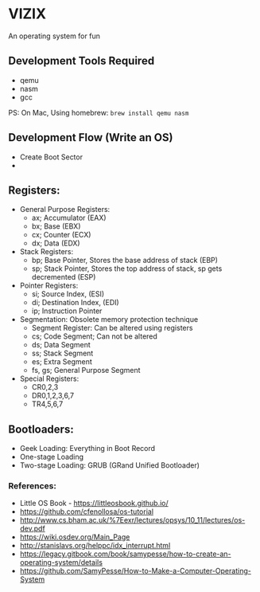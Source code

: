 # VIZIX
An operating system for fun

## Development Tools Required
- qemu
- nasm
- gcc 

PS: On Mac, Using homebrew: `brew install qemu nasm`

## Development Flow (Write an OS)
- Create Boot Sector
- 

## Registers:
- General Purpose Registers:
  - ax; Accumulator (EAX)
  - bx; Base (EBX)
  - cx; Counter (ECX)
  - dx; Data (EDX)
- Stack Registers:
  - bp; Base Pointer, Stores the base address of stack (EBP)
  - sp; Stack Pointer, Stores the top address of stack, sp gets decremented (ESP)
- Pointer Registers:
  - si; Source Index, (ESI)
  - di; Destination Index, (EDI)
  - ip; Instruction Pointer
- Segmentation: Obsolete memory protection technique
  - Segment Register: Can be altered using registers
   - cs; Code Segment; Can not be altered
   - ds; Data Segment
   - ss; Stack Segment
   - es; Extra Segment
   - fs, gs; General Purpose Segment
- Special Registers:
  - CR0,2,3
  - DR0,1,2,3,6,7
  - TR4,5,6,7


## Bootloaders:
- Geek Loading: Everything in Boot Record
- One-stage Loading
- Two-stage Loading: GRUB (GRand Unified Bootloader)



### References:
- Little OS Book - https://littleosbook.github.io/
- https://github.com/cfenollosa/os-tutorial
- http://www.cs.bham.ac.uk/%7Eexr/lectures/opsys/10_11/lectures/os-dev.pdf
- https://wiki.osdev.org/Main_Page
- http://stanislavs.org/helppc/idx_interrupt.html
- https://legacy.gitbook.com/book/samypesse/how-to-create-an-operating-system/details
- https://github.com/SamyPesse/How-to-Make-a-Computer-Operating-System
